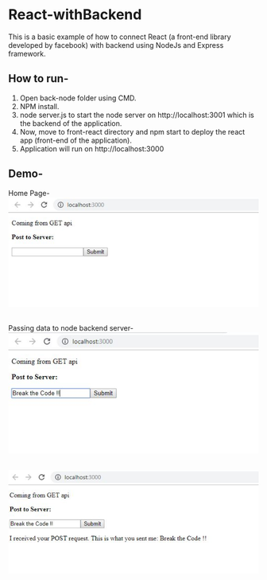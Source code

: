 # React-withBackend

This is a basic example of how to connect React (a front-end library developed by facebook) with backend using NodeJs and Express framework.

## How to run-
1. Open back-node folder using CMD.
2. NPM install.
3. node server.js to start the node server on http://localhost:3001 which is the backend of the application.
4. Now, move to front-react directory and npm start to deploy the react app (front-end of the application). 
5. Application will run on http://localhost:3000

## Demo-

Home Page-
<img src="https://github.com/rahul2412/React-withBackend/blob/master/demo_images/Capture1.JPG" alt="demo"/><br><br>

Passing data to node backend server-
<img src="https://github.com/rahul2412/React-withBackend/blob/master/demo_images/Capture2.JPG" alt="demo"/><br><br>

<img src="https://github.com/rahul2412/React-withBackend/blob/master/demo_images/Capture3.JPG" alt="demo"/>



